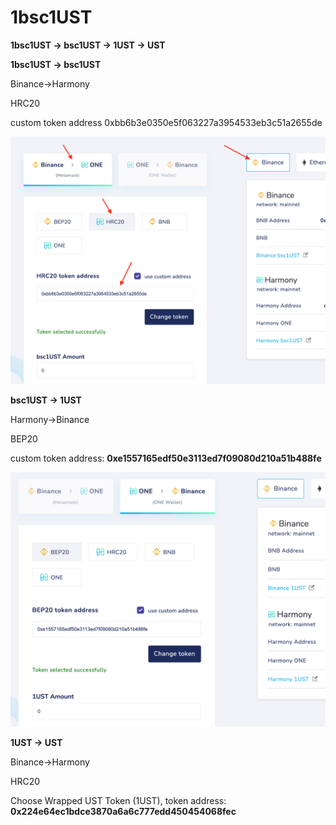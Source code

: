 # 1bsc1UST

**1bsc1UST → bsc1UST → 1UST → UST**

**1bsc1UST → bsc1UST**

Binance→Harmony

HRC20

custom token address 0xbb6b3e0350e5f063227a3954533eb3c51a2655de

![1bsc1UST.png](../../../.gitbook/assets/1bsc1UST.png)

**bsc1UST → 1UST**

Harmony→Binance

BEP20

custom token address: **0xe1557165edf50e3113ed7f09080d210a51b488fe**

![Screenshot 2022-01-25 at 23.38.03.png](../../../.gitbook/assets/Screenshot_2022-01-25_at_23.38.03.png)

**1UST → UST**

Binance→Harmony

HRC20 

Choose Wrapped UST Token (1UST), token address: **0x224e64ec1bdce3870a6a6c777edd450454068fec**